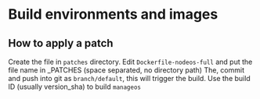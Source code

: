 # Build environments and images

## How to apply a patch

Create the file in `patches` directory.
Edit `Dockerfile-nodeos-full` and put the file name in _PATCHES (space separated, no directory path)
The, commit and push into git as `branch/default`, this will trigger the build.
Use the build ID (usually version_sha) to build `manageos`

